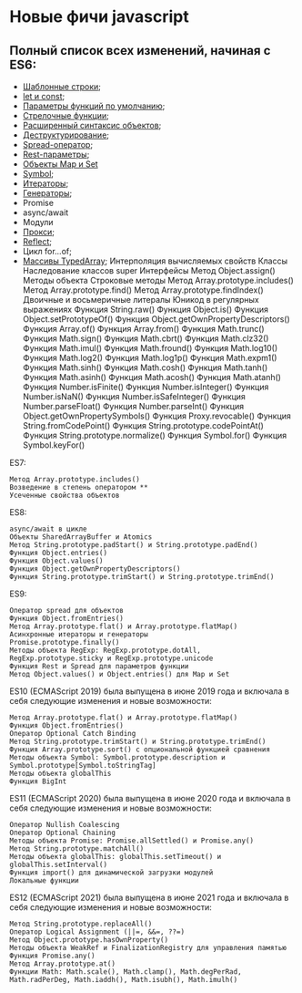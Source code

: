 # Новые фичи javascript

## Полный список всех изменений, начиная с ES6:

  - [Шаблонные строки](./src/ES6/);
  - [let и const](./src/ES6/letConst.js);
  - [Параметры функций по умолчанию](./src/ES6/funcParams.js);
  - [Стрелочные функции](./src/ES6/arrowFunction.js);
  - [Расширенный синтаксис объектов](./src/ES6/extendedObject.js);
  - [Деструктурирование](./src/ES6/destructuring.js);
  - [Spread-оператор](./src/ES6/spread.js);
  - [Rest-параметры](./src/ES6/rest.js);
  - [Объекты Map и Set](./src/ES6/mapAndSet.js)
  - [Symbol](./src/ES6/symbol.js);
  - [Итераторы](./src/ES6/iterators.js);
  - [Генераторы](./src/ES6/generators.js);
  - Promise
  - async/await
  - Модули
  - [Прокси](./src/ES6/proxy.js);
  - [Reflect](./src/ES6/reflect.js);
  - Цикл for...of;
  - [Массивы TypedArray](./src/ES6/typedArray.js);
    Интерполяция вычисляемых свойств
    Классы
    Наследование классов
    super
    Интерфейсы
    Метод Object.assign()
    Методы объекта
    Строковые методы
    Метод Array.prototype.includes()
    Метод Array.prototype.find()
    Метод Array.prototype.findIndex()
    Двоичные и восьмеричные литералы
    Юникод в регулярных выражениях
    Функция String.raw()
    Функция Object.is()
    Функция Object.setPrototypeOf()
    Функция Object.getOwnPropertyDescriptors()
    Функция Array.of()
    Функция Array.from()
    Функция Math.trunc()
    Функция Math.sign()
    Функция Math.cbrt()
    Функция Math.clz32()
    Функция Math.imul()
    Функция Math.fround()
    Функция Math.log10()
    Функция Math.log2()
    Функция Math.log1p()
    Функция Math.expm1()
    Функция Math.sinh()
    Функция Math.cosh()
    Функция Math.tanh()
    Функция Math.asinh()
    Функция Math.acosh()
    Функция Math.atanh()
    Функция Number.isFinite()
    Функция Number.isInteger()
    Функция Number.isNaN()
    Функция Number.isSafeInteger()
    Функция Number.parseFloat()
    Функция Number.parseInt()
    Функция Object.getOwnPropertySymbols()
    Функция Proxy.revocable()
    Функция String.fromCodePoint()
    Функция String.prototype.codePointAt()
    Функция String.prototype.normalize()
    Функция Symbol.for()
    Функция Symbol.keyFor()


ES7:

    Метод Array.prototype.includes()
    Возведение в степень оператором **
    Усеченные свойства объектов

ES8:

    async/await в цикле
    Объекты SharedArrayBuffer и Atomics
    Метод String.prototype.padStart() и String.prototype.padEnd()
    Функция Object.entries()
    Функция Object.values()
    Функция Object.getOwnPropertyDescriptors()
    Функция String.prototype.trimStart() и String.prototype.trimEnd()

ES9:

    Оператор spread для объектов
    Функция Object.fromEntries()
    Метод Array.prototype.flat() и Array.prototype.flatMap()
    Асинхронные итераторы и генераторы
    Promise.prototype.finally()
    Методы объекта RegExp: RegExp.prototype.dotAll, RegExp.prototype.sticky и RegExp.prototype.unicode
    Функция Rest и Spread для параметров функции
    Метод Object.values() и Object.entries() для Map и Set

ES10 (ECMAScript 2019) была выпущена в июне 2019 года и включала в себя следующие изменения и новые возможности:

    Метод Array.prototype.flat() и Array.prototype.flatMap()
    Функция Object.fromEntries()
    Оператор Optional Catch Binding
    Метод String.prototype.trimStart() и String.prototype.trimEnd()
    Функция Array.prototype.sort() с опциональной функцией сравнения
    Методы объекта Symbol: Symbol.prototype.description и Symbol.prototype[Symbol.toStringTag]
    Методы объекта globalThis
    Функция BigInt

ES11 (ECMAScript 2020) была выпущена в июне 2020 года и включала в себя следующие изменения и новые возможности:

    Оператор Nullish Coalescing
    Оператор Optional Chaining
    Методы объекта Promise: Promise.allSettled() и Promise.any()
    Метод String.prototype.matchAll()
    Методы объекта globalThis: globalThis.setTimeout() и globalThis.setInterval()
    Функция import() для динамической загрузки модулей
    Локальные функции

ES12 (ECMAScript 2021) была выпущена в июне 2021 года и включала в себя следующие изменения и новые возможности:

    Метод String.prototype.replaceAll()
    Оператор Logical Assignment (||=, &&=, ??=)
    Метод Object.prototype.hasOwnProperty()
    Методы объекта WeakRef и FinalizationRegistry для управления памятью
    Функция Promise.any()
    Метод Array.prototype.at()
    Функции Math: Math.scale(), Math.clamp(), Math.degPerRad, Math.radPerDeg, Math.iaddh(), Math.isubh(), Math.imulh()